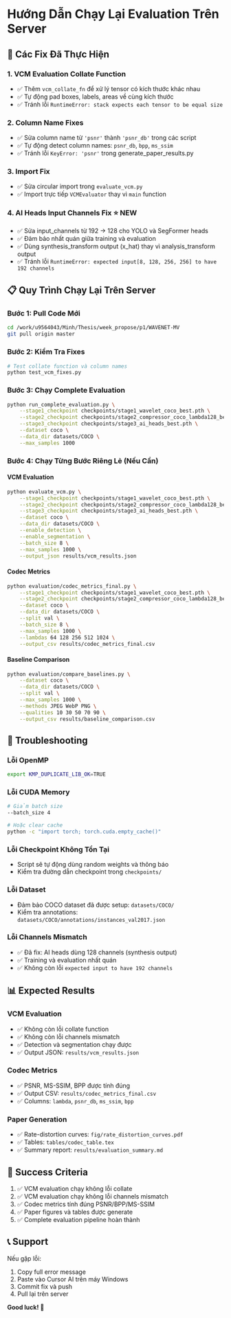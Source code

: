 # Hướng Dẫn Chạy Lại Evaluation Trên Server

## 🚀 Các Fix Đã Thực Hiện

### 1. **VCM Evaluation Collate Function**
- ✅ Thêm `vcm_collate_fn` để xử lý tensor có kích thước khác nhau
- ✅ Tự động pad boxes, labels, areas về cùng kích thước
- ✅ Tránh lỗi `RuntimeError: stack expects each tensor to be equal size`

### 2. **Column Name Fixes**
- ✅ Sửa column name từ `'psnr'` thành `'psnr_db'` trong các script
- ✅ Tự động detect column names: `psnr_db`, `bpp`, `ms_ssim`
- ✅ Tránh lỗi `KeyError: 'psnr'` trong generate_paper_results.py

### 3. **Import Fix**
- ✅ Sửa circular import trong `evaluate_vcm.py`
- ✅ Import trực tiếp `VCMEvaluator` thay vì `main` function

### 4. **AI Heads Input Channels Fix** ⭐ NEW
- ✅ Sửa input_channels từ 192 → 128 cho YOLO và SegFormer heads
- ✅ Đảm bảo nhất quán giữa training và evaluation
- ✅ Dùng synthesis_transform output (x_hat) thay vì analysis_transform output
- ✅ Tránh lỗi `RuntimeError: expected input[8, 128, 256, 256] to have 192 channels`

## 📋 Quy Trình Chạy Lại Trên Server

### Bước 1: Pull Code Mới
```bash
cd /work/u9564043/Minh/Thesis/week_propose/p1/WAVENET-MV
git pull origin master
```

### Bước 2: Kiểm Tra Fixes
```bash
# Test collate function và column names
python test_vcm_fixes.py
```

### Bước 3: Chạy Complete Evaluation
```bash
python run_complete_evaluation.py \
    --stage1_checkpoint checkpoints/stage1_wavelet_coco_best.pth \
    --stage2_checkpoint checkpoints/stage2_compressor_coco_lambda128_best.pth \
    --stage3_checkpoint checkpoints/stage3_ai_heads_best.pth \
    --dataset coco \
    --data_dir datasets/COCO \
    --max_samples 1000
```

### Bước 4: Chạy Từng Bước Riêng Lẻ (Nếu Cần)

#### VCM Evaluation
```bash
python evaluate_vcm.py \
    --stage1_checkpoint checkpoints/stage1_wavelet_coco_best.pth \
    --stage2_checkpoint checkpoints/stage2_compressor_coco_lambda128_best.pth \
    --stage3_checkpoint checkpoints/stage3_ai_heads_best.pth \
    --dataset coco \
    --data_dir datasets/COCO \
    --enable_detection \
    --enable_segmentation \
    --batch_size 8 \
    --max_samples 1000 \
    --output_json results/vcm_results.json
```

#### Codec Metrics
```bash
python evaluation/codec_metrics_final.py \
    --stage1_checkpoint checkpoints/stage1_wavelet_coco_best.pth \
    --stage2_checkpoint checkpoints/stage2_compressor_coco_lambda128_best.pth \
    --dataset coco \
    --data_dir datasets/COCO \
    --split val \
    --batch_size 8 \
    --max_samples 1000 \
    --lambdas 64 128 256 512 1024 \
    --output_csv results/codec_metrics_final.csv
```

#### Baseline Comparison
```bash
python evaluation/compare_baselines.py \
    --dataset coco \
    --data_dir datasets/COCO \
    --split val \
    --max_samples 1000 \
    --methods JPEG WebP PNG \
    --qualities 10 30 50 70 90 \
    --output_csv results/baseline_comparison.csv
```

## 🔧 Troubleshooting

### Lỗi OpenMP
```bash
export KMP_DUPLICATE_LIB_OK=TRUE
```

### Lỗi CUDA Memory
```bash
# Giảm batch size
--batch_size 4

# Hoặc clear cache
python -c "import torch; torch.cuda.empty_cache()"
```

### Lỗi Checkpoint Không Tồn Tại
- Script sẽ tự động dùng random weights và thông báo
- Kiểm tra đường dẫn checkpoint trong `checkpoints/`

### Lỗi Dataset
- Đảm bảo COCO dataset đã được setup: `datasets/COCO/`
- Kiểm tra annotations: `datasets/COCO/annotations/instances_val2017.json`

### Lỗi Channels Mismatch
- ✅ Đã fix: AI heads dùng 128 channels (synthesis output)
- ✅ Training và evaluation nhất quán
- ✅ Không còn lỗi `expected input to have 192 channels`

## 📊 Expected Results

### VCM Evaluation
- ✅ Không còn lỗi collate function
- ✅ Không còn lỗi channels mismatch
- ✅ Detection và segmentation chạy được
- ✅ Output JSON: `results/vcm_results.json`

### Codec Metrics
- ✅ PSNR, MS-SSIM, BPP được tính đúng
- ✅ Output CSV: `results/codec_metrics_final.csv`
- ✅ Columns: `lambda`, `psnr_db`, `ms_ssim`, `bpp`

### Paper Generation
- ✅ Rate-distortion curves: `fig/rate_distortion_curves.pdf`
- ✅ Tables: `tables/codec_table.tex`
- ✅ Summary report: `results/evaluation_summary.md`

## 🎯 Success Criteria

1. ✅ VCM evaluation chạy không lỗi collate
2. ✅ VCM evaluation chạy không lỗi channels mismatch
3. ✅ Codec metrics tính đúng PSNR/BPP/MS-SSIM
4. ✅ Paper figures và tables được generate
5. ✅ Complete evaluation pipeline hoàn thành

## 📞 Support

Nếu gặp lỗi:
1. Copy full error message
2. Paste vào Cursor AI trên máy Windows
3. Commit fix và push
4. Pull lại trên server

**Good luck! 🚀** 
